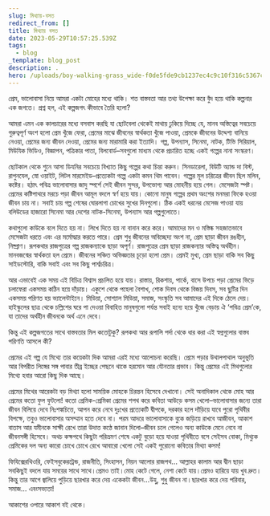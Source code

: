 ```yaml
---
slug: মিথ্যায়-বসত
redirect_from: []
title: মিথ্যায় বসত
date: 2023-05-29T10:57:25.539Z
tags:
  - blog
_template: blog_post
description: .
hero: /uploads/boy-walking-grass_wide-f0de5fde9cb1237ec4c9c10f316c5367c468c138-s900-c85.jpg
---
```


প্রেম, ভালোবাসা নিয়ে আমরা একটা মোহের মধ্যে থাকি। শত বাস্তবতা আর তথ্য উপেক্ষা করে বুঁদ হয়ে থাকি কল্পনার এক জগতে। প্রশ্ন হল, এই কল্পজগৎ কীভাবে তৈরি হলো?

আমরা এমন এক কালচারের মধ্যে বসবাস করছি যা ছোটবেলা থেকেই মাথায় ঢুকিয়ে দিচ্ছে যে, মানব অস্তিত্বের সবচেয়ে গুরুত্বপূর্ণ অংশ হলো প্রেম খুঁজে ফেরা, প্রেমের মাঝে জীবনের স্বার্থকতা খুঁজে পাওয়া, প্রেমকে জীবনের উদ্দেশ্য বানিয়ে নেওয়া, প্রেমের জন্য জীবন দেওয়া, প্রেমের জন্য মারামারি করা ইত্যাদি। গল্প, উপন্যাস, সিনেমা, নাটক, টিভি সিরিয়াল, মিউযিক ভিডিও, বিজ্ঞাপন, পত্রিকার পাতা, বিলবোর্ড–সবগুলো মাধ্যম থেকে প্রচারিত হচ্ছে একই গল্পের নানা সংস্করণ।

ছোটকাল থেকে শুনে আসা ডিযনির সবচেয়ে বিখ্যাত কিছু গল্পের কথা চিন্তা করুন। সিনডারেলা, বিউটি অ্যান্ড দা বিস্ট, রাপুনযেল, স্নো ওয়াইট, লিটল মারমেইড–প্রত্যেকটা গল্পে একটা কমন থিম পাবেন। গল্পের মূল চরিত্রের জীবন ছিল মলিন, কষ্টের। হঠাৎ পবিত্র ভালোবাসার জাদু স্পর্শে সেই জীবন সুন্দর, উপভোগ্য আর মোহনীয় হয়ে গেল। মেসেজটা স্পষ্ট। প্রেমের কষ্টিপাথরে মরচে পড়া জীবন আমূল বদলে স্বর্ণ হয়ে যায়। কোনো মানুষ গল্পের প্রথম অংশের মনমরা ফিকে হওয়া জীবন চায় না। সবাই চায় গল্প শেষের ঘোরলাগা চোখের সুখের দিনগুলো। ঠিক একই ধরনের মেসেজ পাওয়া যায় বলিউডের হাজারো সিনেমা আর দেশের নাটক-সিনেমা, উপন্যাস আর গল্পগুলোতে।

কথাগুলো কাউকে বলে দিতে হয় না। লিখে দিতে হয় না বানান করে করে। আমাদের মন ও মস্তিষ্ক সহজাতভাবে মেসেজটা ধরতে এবং এর মর্মোদ্ধার করতে পারে। প্রেম শুধু জীবনের অবিচ্ছেদ্য অংশ না, প্রেম ছাড়া জীবন রঙহীন, নিষ্প্রাণ। রূপকথার রাজপুত্রের গল্প রাজকন্যাকে ছাড়া অপূর্ণ। রাজপুত্রের প্রেম ছাড়া রাজকন্যার অস্তিত্ব অর্থহীন। মানবজন্মের স্বার্থকতা হল প্রেমে। জীবনের সঞ্চিত অভিজ্ঞতার চূড়ো হলো প্রেম। প্রেমই মুখ্য, প্রেম ছাড়া বাকি সব কিছু সাইডস্টোরি, বাকি সবাই এবং সব কিছু পার্শ্বচরিত্র।

আর এভাবেই এক সময় এই বিচিত্র বিশ্বাস প্রচলিত হয়ে যায়। রাস্তায়, রিকশায়, পার্কে, বাসে উপচে পড়া প্রেমের ভিড়ে চলাফেরা একসময় কঠিন হয়ে দাঁড়ায়। একুশে থেকে পহেলা বৈশাখ, শোক দিবস থেকে বিজয় দিবস, সব ছুটির দিন একসময় পরিণত হয় ভ্যালেন্টাইনে। মিডিয়া, সোশ্যাল মিডিয়া, সমাজ, সংস্কৃতি সব আমাদের এই দিকে ঠেলে দেয়। হাইস্কুলের ছাত্র থেকে চল্লিশের ঘরে পা দেওয়া বিবাহিত মানুষগুলো পর্যন্ত সবাই হন্যে হয়ে খুঁজে বেড়ায় ঐ ‘পবিত্র প্রেম’কে, যা তাদের অর্থহীন জীবনকে অর্থ এনে দেবে।

কিন্তু এই কল্পজগতের সাথে বাস্তবতার মিল কতোটুকু? রূপকথা আর রূপালি পর্দা থেকে ধার করা এই স্বপ্নগুলোর বাস্তব পরিণতি আসলে কী?

প্রেমের এই গল্প যে মিথ্যে তার কয়েকটা দিক আমরা এরই মধ্যে আলোচনা করেছি। প্রেমে পড়ার উথালপাথাল অনুভূতি আর বিপরীত লিঙ্গের সঙ্গ পাবার তীব্র ইচ্ছের পেছনে থাকে হরমোন আর যৌনতার প্রভাব। কিন্তু প্রেমের এই মিথগুলোর মিথ্যে হবার আরো কিছু দিক আছে।

প্রেমের মিথের আরেকটা বড় মিথ্যা হলো সাময়িক মোহকে চিরন্তন হিসেবে দেখানো। সেই অনাদিকাল থেকে মোহ আর প্রেমের কতো ফুল ফুটলো! কতো প্রেমিক-প্রেমিকা প্রেমের শপথ করে কবিতা আউড়ে কসম খেলো–ভালোবাসার জন্যে তারা জীবন বিলিয়ে দেবে নিঃশঙ্কচিত্তে, আপন করে নেবে দুঃখের প্রত্যেকটি দ্বীপকে, দরকার হলে দাঁড়িয়ে যাবে পুরো পৃথিবীর বিপক্ষে, তবুও ভালোবাসার অসম্মান হতে দেবে না। পরম আদরে ভালোবাসাকে বুকে জড়িয়ে রাখবে আজীবন, আকাশ বাতাস আর যমীনকে সাক্ষী রেখে তারা উদাত্ত কণ্ঠে জানান দিলো–জীবন চলে গেলেও অন্য কাউকে মেনে নেবে না জীবনসঙ্গী হিসেবে। অথচ কক্ষপথে কিছুটা পরিভ্রমণ শেষে একটু বুড়ো হয়ে যাওয়া পৃথিবীতে বসে সেইসব বোকা, মিথ্যুক প্রেমিকের দল অন্য কারো চোখে চোখে রেখে আবারো খেলো সেই একই পুরোনো কবিতার মিথ্যা কসম!

ফিযিক্সেরথিওরি, ফেইসবুকেরট্রেন্ড, রাজনীতি, সিংহাসন, নিয়ন আলোর রাজপথ… আল্লাহর কালাম আর দ্বীন ছাড়া সবকিছুই বদলে যায় সময়ের সাথে সাথে।প্রেমও তাই।মোহ কেটে গেলে, নেশা কেটে যায়।প্রেমও হারিয়ে যায় খুব দ্রুত।কিন্তু তার আগে জ্বালিয়ে পুড়িয়ে ছারখার করে দেয় একেকটা জীবন…উহু, শুধু জীবন না।ছারখার করে দেয় পরিবার, সমাজ… এবংসভ্যতা!

আকাশের ওপারে আকাশ বই থেকে।
